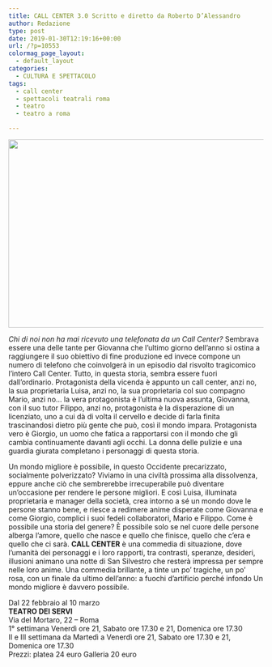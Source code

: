 ```yaml
---
title: CALL CENTER 3.0 Scritto e diretto da Roberto D’Alessandro
author: Redazione
type: post
date: 2019-01-30T12:19:16+00:00
url: /?p=10553
colormag_page_layout:
  - default_layout
categories:
  - CULTURA E SPETTACOLO
tags:
  - call center
  - spettacoli teatrali roma
  - teatro
  - teatro a roma

---
```

<img decoding="async" loading="lazy" class="wp-image-10554  alignleft" src="https://progressonline.it/wp-content/uploads/2019/01/foto-gruppo-ok-1024x683.jpg" alt="" width="558" height="372" />

<p style="text-align: left;">
  <em>Chi di noi non ha mai ricevuto una telefonata da un Call Center?</em> Sembrava essere una delle tante per Giovanna che l&#8217;ultimo giorno dell&#8217;anno si ostina a raggiungere il suo obiettivo di fine produzione ed invece compone un numero di telefono che coinvolgerà in un episodio dal risvolto tragicomico l’intero Call Center. Tutto, in questa storia, sembra essere fuori dall&#8217;ordinario. Protagonista della vicenda è appunto un call center, anzi no, la sua proprietaria Luisa, anzi no, la sua proprietaria col suo compagno Mario, anzi no&#8230; la vera protagonista è l’ultima nuova assunta, Giovanna, con il suo tutor Filippo, anzi no, protagonista è la disperazione di un licenziato, uno a cui dà di volta il cervello e decide di farla finita trascinandosi dietro più gente che può, così il mondo impara. Protagonista vero è Giorgio, un uomo che fatica a rapportarsi con il mondo che gli cambia continuamente davanti agli occhi. La donna delle pulizie e una guardia giurata completano i personaggi di questa storia.
</p>

Un mondo migliore è possibile, in questo Occidente precarizzato, socialmente polverizzato? Viviamo in una civiltà prossima alla dissolvenza, eppure anche ciò che sembrerebbe irrecuperabile può diventare un’occasione per rendere le persone migliori. E così Luisa, illuminata proprietaria e manager della società, crea intorno a sé un mondo dove le persone stanno bene, e riesce a redimere anime disperate come Giovanna e come Giorgio, complici i suoi fedeli collaboratori, Mario e Filippo. Come è possibile una storia del genere? È possibile solo se nel cuore delle persone alberga l’amore, quello che nasce e quello che finisce, quello che c’era e quello che ci sarà. **CALL CENTER** è una commedia di situazione, dove l’umanità dei personaggi e i loro rapporti, tra contrasti, speranze, desideri, illusioni animano una notte di San Silvestro che resterà impressa per sempre nelle loro anime. Una commedia brillante, a tinte un po’ tragiche, un po’ rosa, con un finale da ultimo dell’anno: a fuochi d’artificio perché infondo Un mondo migliore è davvero possibile.

Dal 22 febbraio al 10 marzo  
**TEATRO DEI SERVI**  
Via del Mortaro, 22 – Roma  
1° settimana Venerdì ore 21, Sabato ore 17.30 e 21, Domenica ore 17.30  
II e III settimana da Martedì a Venerdì ore 21, Sabato ore 17.30 e 21, Domenica ore 17.30  
Prezzi: platea 24 euro Galleria 20 euro